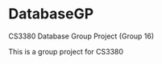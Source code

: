 DatabaseGP
==========

CS3380 Database Group Project (Group 16)

This is a group project for CS3380 
